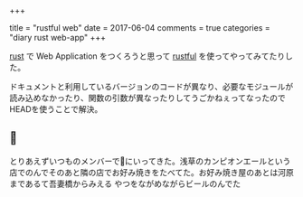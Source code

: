 +++

title = "rustful web"
date = 2017-06-04
comments = true
categories = "diary rust web-app"
+++

[rust](https://www.rust-lang.org/ja-JP/) で Web Application をつくろうと思って [rustful](https://github.com/Ogeon/rustful) を使ってやってみてたりした。

ドキュメントと利用しているバージョンのコードが異なり、必要なモジュールが読み込めなかったり、関数の引数が異なったりしてうごかねぇってなったのでHEADを使うことで解決。

## 🍻
とりあえずいつものメンバーで🍻にいってきた。浅草のカンピオンエールという店でのんでそのあと隣の店でお好み焼きをたべてた。お好み焼き屋のあとは河原まであるて吾妻橋からみえる
やつをながめながらビールのんでた
